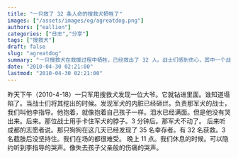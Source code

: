 ```yaml
---
title: "一只救了 32 条人命的搜救犬牺牲了"
images: ["/assets/images/og/agreatdog.png"]
authors: ["eallion"]
categories: ["日志","分享"]
tags: ["搜救犬"]
draft: false
slug: "agreatdog"
summary: "一只搜救犬在救援过程中牺牲，已经救出了 32 人。战士们感到伤心，其中一个战士抱着狗哭泣。"
date: "2010-04-30 02:21:00"
lastmod: "2010-04-30 02:21:00"
---
```


昨天下午（2010-4-18）一只军用搜救犬发现一位大爷。它就钻进里面。谁知道塌陷了。当战士们将其挖出的时候。发现军犬的内脏已经砸烂。负责那军犬的战士，我们叫他李指导。他抱着，就像抱着自己孩子一样。泪水已经满面。但是他没有哭出来。后来。那位战士用手卡住军犬的脖子。3 分钟后。那军犬不动了。 后来听成都的志愿者说。那只狗狗在这几天已经发现了 35 名幸存者。有 32 名获救。3 名截肢后没坚持住。我们在场的都很难受。 晚上 11 点。我们休息的时候。可以隐约听到李指导的哭声。像失去孩子父亲般的伤痛的哭声。
